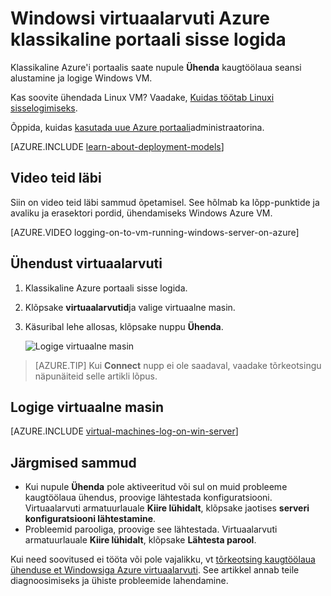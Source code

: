 <properties
    pageTitle="Klassikaline Azure VM logida | Microsoft Azure"
    description="Klassikaline Azure portaali abil loodud mudel classic juurutamine Windowsi virtuaalarvuti sisse logida."
    services="virtual-machines-windows"
    documentationCenter=""
    authors="cynthn"
    manager="timlt"
    editor="tysonn"
    tags="azure-service-management"/>

<tags
    ms.service="virtual-machines-windows"
    ms.workload="infrastructure-services"
    ms.tgt_pltfrm="vm-windows"
    ms.devlang="na"
    ms.topic="article"
    ms.date="07/28/2016"
    ms.author="cynthn"/>


# <a name="log-on-to-a-windows-virtual-machine-using-the-azure-classic-portal"></a>Windowsi virtuaalarvuti Azure klassikaline portaali sisse logida

Klassikaline Azure'i portaalis saate nupule **Ühenda** kaugtöölaua seansi alustamine ja logige Windows VM.

Kas soovite ühendada Linux VM? Vaadake, [Kuidas töötab Linuxi sisselogimiseks](virtual-machines-linux-mac-create-ssh-keys.md).

Õppida, kuidas [kasutada uue Azure portaali](virtual-machines-windows-connect-logon.md)administraatorina.

[AZURE.INCLUDE [learn-about-deployment-models](../../includes/learn-about-deployment-models-classic-include.md)] 

## <a name="video-walkthrough"></a>Video teid läbi

Siin on video teid läbi sammud õpetamisel. See hõlmab ka lõpp-punktide ja avaliku ja erasektori pordid, ühendamiseks Windows Azure VM.

[AZURE.VIDEO logging-on-to-vm-running-windows-server-on-azure]


## <a name="connect-to-the-virtual-machine"></a>Ühendust virtuaalarvuti

1. Klassikaline Azure portaali sisse logida.

2. Klõpsake **virtuaalarvutid**ja valige virtuaalne masin.

3. Käsuribal lehe allosas, klõpsake nuppu **Ühenda**.

    ![Logige virtuaalne masin](./media/virtual-machines-windows-classic-connect-logon/connectwindows.png)
    
> [AZURE.TIP] Kui **Connect** nupp ei ole saadaval, vaadake tõrkeotsingu näpunäiteid selle artikli lõpus.

## <a name="log-on-to-the-virtual-machine"></a>Logige virtuaalne masin

[AZURE.INCLUDE [virtual-machines-log-on-win-server](../../includes/virtual-machines-log-on-win-server.md)]

## <a name="next-steps"></a>Järgmised sammud

-   Kui nupule **Ühenda** pole aktiveeritud või sul on muid probleeme kaugtöölaua ühendus, proovige lähtestada konfiguratsiooni. Virtuaalarvuti armatuurlauale **Kiire lühidalt**, klõpsake jaotises **serveri konfiguratsiooni lähtestamine**.
-   Probleemid parooliga, proovige see lähtestada. Virtuaalarvuti armatuurlauale **Kiire lühidalt**, klõpsake **Lähtesta parool**.

Kui need soovitused ei tööta või pole vajalikku, vt [tõrkeotsing kaugtöölaua ühenduse et Windowsiga Azure virtuaalarvuti](virtual-machines-windows-troubleshoot-rdp-connection.md). See artikkel annab teile diagnoosimiseks ja ühiste probleemide lahendamine.


